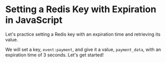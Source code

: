# Setting a Redis Key with Expiration in JavaScript

Let's practice setting a Redis key with an expiration time and retrieving its value.

We will set a key, `event:payment`, and give it a value, `payment_data`, with an expiration time of 3 seconds. Let's get started!